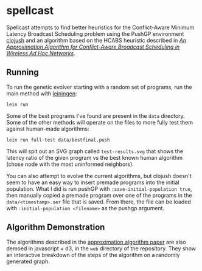 spellcast
=========

Spellcast attempts to find better heuristics for the Conflict-Aware Minimum Latency Broadcast Scheduling problem using
the PushGP environment [clojush][1] and an algorithm based on the HCABS heuristic described in 
[_An Approximation Algorithm for Conflict-Aware Broadcast Scheduling in Wireless Ad Hoc Networks_][0].

## Running

To run the genetic evolver starting with a random set of programs, run the main method with [leiningen][2]:

    lein run
    
Some of the best programs I've found are present in the `data` directory. Some of the other methods
will operate on the files to more fully test them against human-made algorithms:

    lein run full-test data/bestfinal.push
    
This will spit out an SVG graph called `test-results.svg` that shows the latency ratio of the given
program vs the best known human algorithm (chose node with the most uninformed neighbors).

You can also attempt to evolve the current algorithms, but clojush doesn't seem to have an easy way to
insert premade programs into the initial population. What I did is run pushGP with `:save-initial-population true`,
then manually copied a premade program over one of the programs in the `data/<timestamp>.ser` file that
is saved. From there, the file can be loaded with `:initial-population <filename>` as the pushgp argument.

## Algorithm Demonstration

The algorithms described in the [approximation algorithm paper][0] are also demoed in javascript + d3,
in the `web` directory of the repository. They show an interactive breakdown of the steps of the algorithm
on a randomly generated graph.

[0]: http://www.cs.utexas.edu/~reza/files/bcast-mobihoc.pf
[1]: https://github.com/lspector/Clojush
[2]: http://leiningen.org/
